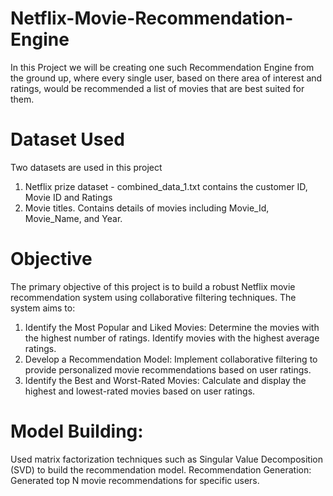 # Netflix-Movie-Recommendation-Engine 
In this Project we will be creating one such Recommendation Engine from the ground up, where every single user, based on there area of interest and ratings, would be recommended a list of movies that are best suited for them.
# Dataset Used
Two datasets are used in this project 
1) Netflix prize dataset - combined_data_1.txt
contains the customer ID, Movie ID and Ratings
3) Movie titles.
Contains details of movies including Movie_Id, Movie_Name, and Year.
# Objective
The primary objective of this project is to build a robust Netflix movie recommendation system using collaborative filtering techniques. The system aims to:
1) Identify the Most Popular and Liked Movies:
Determine the movies with the highest number of ratings.
Identify movies with the highest average ratings.
2) Develop a Recommendation Model:
Implement collaborative filtering to provide personalized movie recommendations based on user ratings.
3) Identify the Best and Worst-Rated Movies:
Calculate and display the highest and lowest-rated movies based on user ratings.
# Model Building:
Used matrix factorization techniques such as Singular Value Decomposition (SVD) to build the recommendation model.
Recommendation Generation:
Generated top N movie recommendations for specific users.

